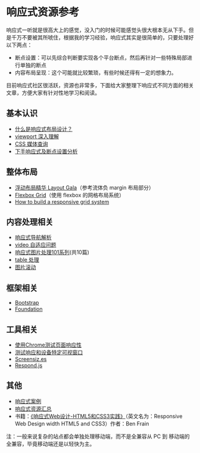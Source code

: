 # 响应式资源参考

响应式一听就是很高大上的感觉，没入门的时候可能感觉头很大根本无从下手。但是千万不要被其所唬住，根据我的学习经验，响应式其实是很简单的，只要处理好以下两点：

- 断点设置：可以先综合判断要实现各个平台断点，然后再针对一些特殊局部进行单独的断点
- 内容布局呈现：这个可能就比较繁琐，有些时候还得有一定的想象力。

目前响应式社区很活跃，资源也非常多，下面给大家整理下响应式不同方面的相关文章，方便大家有针对性地学习和阅读。

## 基本认识

- [什么是响应式布局设计？](https://www.zhihu.com/question/20976405)
- [viewport 深入理解](https://www.cnblogs.com/2050/p/3877280.html)
- [CSS 媒体查询](https://developer.mozilla.org/zh-CN/docs/Web/Guide/CSS/Media_queries)
- [下手响应式及断点设置分析](http://imweb.io/topic/56dff5121a5f05dc506430da)

## 整体布局

- [浮动布局精华 Layout Gala](https://blog.html.it/layoutgala/index.html)（参考流体负 margin 布局部分）
- [Flexbox Grid](http://flexboxgrid.com/)（使用 flexbox 的网格布局系统）
- [How to build a responsive grid system](https://zellwk.com/blog/responsive-grid-system/)

## 内容处理相关

- [响应式导航解析](http://mux.alimama.com/posts/785)
- [video 自适应问题](http://www.alistapart.com/articles/creating-intrinsic-ratios-for-video/)
- [响应式图片处理101系列](http://www.w3cplus.com/blog/tags/509.html)(共10篇)
- [table 处理](https://css-tricks.com/responsive-data-table-roundup/)
- [图片滚动](http://www.swiper.com.cn/)

## 框架相关

- [Bootstrap](http://v3.bootcss.com/)
- [Foundation](http://www.foundcss.com/)

## 工具相关

- [使用Chrome测试页面响应性](https://segmentfault.com/a/1190000000581601)
- [测试响应和设备特定可视窗口](http://www.css88.com/doc/chrome-devtools/device-mode/emulate-mobile-viewports/)
- [Screensiz.es](http://screensiz.es/phone)
- [Respond.js](https://github.com/scottjehl/Respond)

## 其他

- [响应式案例](https://mediaqueri.es/)
- [响应式资源汇总](https://bradfrost.github.io/this-is-responsive/resources.html)
- 书籍：[《响应式Web设计-HTML5和CSS3实践》](https://www.gitbook.com/book/jobrest/web-html5-css3/details)（英文名为：Responsive Web Design width HTML5 and CSS3）作者：Ben Frain

注：一般来说复杂的站点都会单独处理移动端，而不是全兼容从 PC 到 移动端的全兼容，毕竟移动端还是以轻快为主。